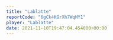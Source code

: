```yaml
---
title: "Lablatte"
reportCode: "6gCk4KGrXh7WqHY1"
player: "Lablatte"
date: 2021-11-10T19:47:04.454000+00:00
---
```

